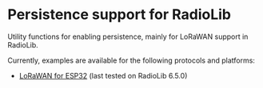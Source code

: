 # Persistence support for RadioLib
Utility functions for enabling persistence, mainly for LoRaWAN support in RadioLib.

Currently, examples are available for the following protocols and platforms:
* [LoRaWAN for ESP32](https://github.com/radiolib-org/radiolib-persistence/tree/main/examples/LoRaWAN_ESP32) (last tested on RadioLib 6.5.0)
